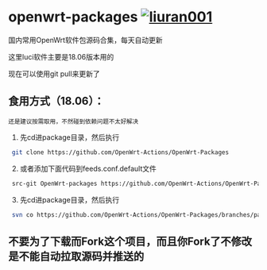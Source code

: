 # openwrt-packages [![liuran001](https://img.shields.io/badge/Fork-liuran001-blue.svg?style=flat&logo=appveyor)](https://github.com/liuran001) 
国内常用OpenWrt软件包源码合集，每天自动更新


这里luci软件主要是18.06版本用的


现在可以使用git pull来更新了


## 食用方式（18.06）：
`还是建议按需取用，不然碰到依赖问题不太好解决`
1. 先cd进package目录，然后执行
```bash
 git clone https://github.com/OpenWrt-Actions/OpenWrt-Packages
```
2. 或者添加下面代码到feeds.conf.default文件
```bash
 src-git OpenWrt-packages https://github.com/OpenWrt-Actions/OpenWrt-Packages
```
3. 先cd进package目录，然后执行
```bash
 svn co https://github.com/OpenWrt-Actions/OpenWrt-Packages/branches/packages
```

## 不要为了下载而Fork这个项目，而且你Fork了不修改是不能自动拉取源码并推送的

